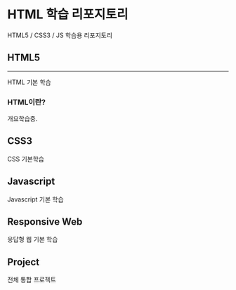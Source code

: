 # HTML 학습 리포지토리
HTML5 / CSS3 / JS 학습용 리포지토리

## HTML5
-----
HTML 기본 학습

### HTML이란?
개요학습중.

## CSS3
CSS 기본학습

## Javascript
Javascript 기본 학습

## Responsive Web
응답형 웹 기본 학습

## Project
전체 통합 프로젝트
